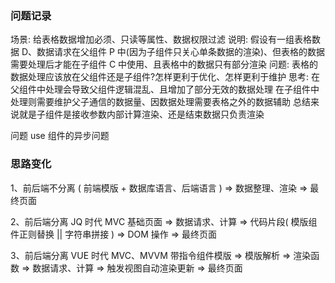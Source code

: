 ### 问题记录

场景: 给表格数据增加必须、只读等属性、数据权限过滤
说明: 假设有一组表格数据 D、数据请求在父组件 P 中(因为子组件只关心单条数据的渲染)、但表格的数据需要处理后才能在子组件 C 中使用、且表格中的数据只有部分渲染
问题: 表格的数据处理应该放在父组件还是子组件?怎样更利于优化、怎样更利于维护
思考:
在父组件中处理会导致父组件逻辑混乱、且增加了部分无效的数据处理
在子组件中处理则需要维护父子通信的数据量、因数据处理需要表格之外的数据辅助
总结来说就是子组件是接收参数内部计算渲染、还是结束数据只负责渲染

问题 use 组件的异步问题

### 思路变化

1、前后端不分离
( 前端模版 + 数据库语言、后端语言 ) => 数据整理、渲染 => 最终页面

2、前后端分离 JQ 时代 MVC
基础页面 => 数据请求、计算 => 代码片段( 模版组件正则替换 || 字符串拼接 ) => DOM 操作 => 最终页面

3、前后端分离 VUE 时代 MVC、MVVM
带指令组件模版 => 模版解析 => 渲染函数 => 数据请求、计算 => 触发视图自动渲染更新 => 最终页面
